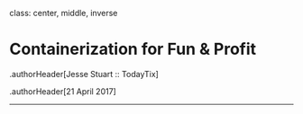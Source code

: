 class: center, middle, inverse

# Containerization for Fun &amp; Profit

.authorHeader[Jesse Stuart :: TodayTix]

.authorHeader[21 April 2017]

---
